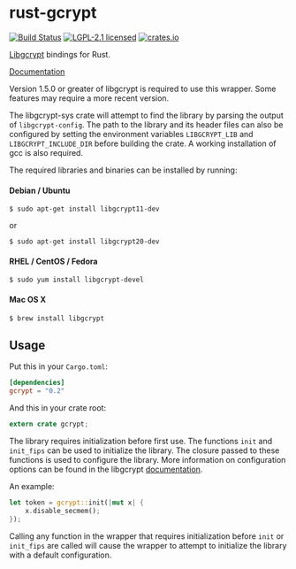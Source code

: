 # rust-gcrypt

[![Build Status](https://travis-ci.org/johnschug/rust-gcrypt.svg?branch=master)](https://travis-ci.org/johnschug/rust-gcrypt)
[![LGPL-2.1 licensed](https://img.shields.io/badge/license-LGPL--2.1-blue.svg)](./COPYING)
[![crates.io](https://meritbadge.herokuapp.com/gcrypt)](https://crates.io/crates/gcrypt)

[Libgcrypt](https://www.gnu.org/software/libgcrypt/) bindings for Rust.

[Documentation](http://johnschug.github.io/rust-gcrypt)

Version 1.5.0 or greater of libgcrypt is required to use this wrapper.
Some features may require a more recent version.

The libgcrypt-sys crate will attempt to find the library by parsing the output
of `libgcrypt-config`. The path to the library and its header files can also be
configured by setting the environment variables `LIBGCRYPT_LIB` and
`LIBGCRYPT_INCLUDE_DIR` before building the crate. A working installation of
gcc is also required.

The required libraries and binaries can be installed by running:

#### Debian / Ubuntu
```shell
$ sudo apt-get install libgcrypt11-dev
```
or
```shell
$ sudo apt-get install libgcrypt20-dev
```

#### RHEL / CentOS / Fedora
```shell
$ sudo yum install libgcrypt-devel
```

#### Mac OS X
```shell
$ brew install libgcrypt
```

## Usage

Put this in your `Cargo.toml`:

```toml
[dependencies]
gcrypt = "0.2"
```

And this in your crate root:

```rust
extern crate gcrypt;
```

The library requires initialization before first use. The functions `init` and
`init_fips` can be used to initialize the library. The closure passed to these
functions is used to configure the library. More information on configuration
options can be found in the libgcrypt
[documentation](https://www.gnupg.org/documentation/manuals/gcrypt/Initializing-the-library.html#Initializing-the-library).

An example:

```rust
let token = gcrypt::init(|mut x| {
    x.disable_secmem();
});
```

Calling any function in the wrapper that requires initialization before `init`
or `init_fips` are called will cause the wrapper to attempt to initialize the
library with a default configuration.
